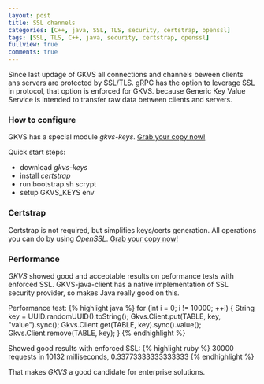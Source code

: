 ```yaml
---
layout: post
title: SSL channels
categories: [C++, java, SSL, TLS, security, certstrap, openssl]
tags: [SSL, TLS, C++, java, security, certstrap, openssl]
fullview: true
comments: true
---
```


Since last updage of GKVS all connections and channels beween clients ans servers are protected by SSL/TLS.
gRPC has the option to leverage SSL in protocol, that option is enforced for GKVS. because Generic Key Value Service 
is intended to transfer raw data between clients and servers.

### How to configure

GKVS has a special module *gkvs-keys*. 
<a class="btn btn-default" href="https://github.com/gkvs/gkvs-keys">Grab your copy now!</a>

Quick start steps:
* download *gkvs-keys*
* install *certstrap*
* run bootstrap.sh scrypt
* setup GKVS_KEYS env

### Certstrap

Certstrap is not required, but simplifies keys/certs generation. All operations you can do by using *OpenSSL*.
<a class="btn btn-default" href="https://github.com/square/certstrap">Grab your copy now!</a>

### Performance

*GKVS* showed good and acceptable results on peformance tests with enforced SSL. 
GKVS-java-client has a native implementation of SSL security provider, so makes Java really good on this.

Performance test:
{% highlight java %}
for (int i = 0; i != 10000; ++i) {
	String key = UUID.randomUUID().toString();
	Gkvs.Client.put(TABLE, key, "value").sync();
	Gkvs.Client.get(TABLE, key).sync().value();
	Gkvs.Client.remove(TABLE, key);
}
{% endhighlight %}

Showed good results with enforced SSL:
{% highlight ruby %}
30000 requests in 10132 milliseconds, 0.33773333333333333
{% endhighlight %}

That makes *GKVS* a good candidate for enterprise solutions.
